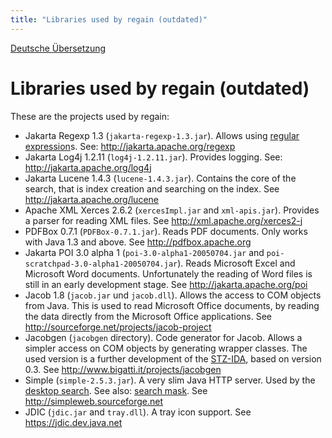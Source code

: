 ```yaml
---
title: "Libraries used by regain (outdated)"
---
```


[Deutsche Übersetzung](/de/project_info/used_libraries/)

Libraries used by regain (outdated)
===================================

These are the projects used by regain:

  * Jakarta Regexp 1.3 (`jakarta-regexp-1.3.jar`). Allows using [regular expression](/en/config/regular_expression/)s. See: http://jakarta.apache.org/regexp
  * Jakarta Log4j 1.2.11 (`log4j-1.2.11.jar`). Provides logging. See: http://jakarta.apache.org/log4j
  * Jakarta Lucene 1.4.3 (`lucene-1.4.3.jar`). Contains the core of the search, that is index creation and searching on the index. See http://jakarta.apache.org/lucene
  * Apache XML Xerces 2.6.2 (`xercesImpl.jar` and `xml-apis.jar`). Provides a parser for reading XML files. See http://xml.apache.org/xerces2-j
  * PDFBox 0.7.1 (`PDFBox-0.7.1.jar`). Reads PDF documents. Only works with Java 1.3 and above. See http://pdfbox.apache.org
  * Jakarta POI 3.0 alpha 1 (`poi-3.0-alpha1-20050704.jar` and `poi-scratchpad-3.0-alpha1-20050704.jar`). Reads Microsoft Excel and Microsoft Word documents. Unfortunately the reading of Word files is still in an early development stage. See http://jakarta.apache.org/poi
  * Jacob 1.8 (`jacob.jar` und `jacob.dll`). Allows the access to COM objects from Java. This is used to read Microsoft Office documents, by reading the data directly from the Microsoft Office applications. See http://sourceforge.net/projects/jacob-project
  * Jacobgen (`jacobgen` directory). Code generator for Jacob. Allows a simpler access on COM objects by generating wrapper classes. The used version is a further development of the [STZ-IDA](http://stz-ida.de), based on version 0.3. See http://www.bigatti.it/projects/jacobgen
  * Simple (`simple-2.5.3.jar`). A very slim Java HTTP server. Used by the [desktop search](/en/project_info/variant_comparison/). See also: [search mask](/en/components/search_mask/). See http://simpleweb.sourceforge.net
  * JDIC (`jdic.jar` and `tray.dll`). A tray icon support. See https://jdic.dev.java.net
